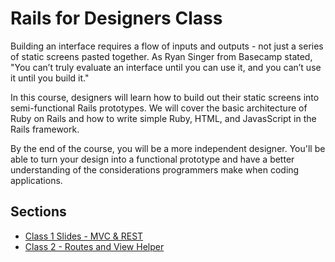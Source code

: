 # Rails for Designers Class

Building an interface requires a flow of inputs and outputs - not just a series of static screens pasted together. As Ryan Singer from Basecamp stated, "You can’t truly evaluate an interface until you can use it, and you can’t use it until you build it."

In this course, designers will learn how to build out their static screens into semi-functional Rails prototypes. We will cover the basic architecture of Ruby on Rails and how to write simple Ruby, HTML, and JavasScript in the Rails framework.

By the end of the course, you will be a more independent designer. You'll be able to turn your design into a functional prototype and have a better understanding of the considerations programmers make when coding applications.

## Sections
* [Class 1 Slides - MVC & REST](https://github.com/johnlpollard/Rails-for-Designers-Class/blob/master/Rails%20For%20Designers%20Part%201.key)
* [Class 2 - Routes and View Helper](https://github.com/johnlpollard/Rails-for-Designers-Class/blob/master/class_2_view_helpers.md)
